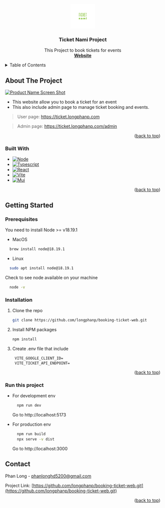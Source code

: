 <!-- PROJECT LOGO -->
<br />
<div align="center">
  <a href="https://github.com/othneildrew/Best-README-Template">
<img src="src/assets/project-name.svg" alt="Logo" width="80" height="80">
  </a>

  <h3 align="center">Ticket Nami Project</h3>

  <p align="center">
    This Project to book tickets for events
    <br />
    <a href="https://ticket.longphanp.com"><strong>Website</strong></a>
  </p>
</div>

<!-- TABLE OF CONTENTS -->
<details>
  <summary>Table of Contents</summary>
  <ol>
    <li>
      <a href="#about-the-project">About The Project</a>
      <ul>
        <li><a href="#built-with">Built With</a></li>
      </ul>
    </li>
    <li>
      <a href="#getting-started">Getting Started</a>
      <ul>
        <li><a href="#prerequisites">Prerequisites</a></li>
        <li><a href="#installation">Installation</a></li>
      </ul>
    </li>
    <li><a href="#usage">Usage</a></li>
    <li><a href="#roadmap">Roadmap</a></li>
    <li><a href="#contributing">Contributing</a></li>
    <li><a href="#license">License</a></li>
    <li><a href="#contact">Contact</a></li>
    <li><a href="#acknowledgments">Acknowledgments</a></li>
  </ol>
</details>

<!-- ABOUT THE PROJECT -->

## About The Project

[![Product Name Screen Shot][product-screenshot]](src/assets/screenshot.png)

- This website allow you to book a ticket for an event
- This also include admin page to manage ticket booking and events.

> User page: https://ticket.longphanp.com

> Admin page: https://ticket.longphanp.com/admin

<p align="right">(<a href="#readme-top">back to top</a>)</p>

### Built With

- [![Node][Node]][Node-url]
- [![Typescript][Typescript]][Typescript-url]
- [![React][React.js]][React-url]
- [![Vite][Vite]][Vite-url]
- [![Mui][Mui]][Mui-url]

<p align="right">(<a href="#readme-top">back to top</a>)</p>

<!-- GETTING STARTED -->

## Getting Started

### Prerequisites

You need to install Node >= v18.19.1

- MacOS

```bash
  brew install node@18.19.1
```

- Linux

```bash
  sudo apt install node@18.19.1
```

Check to see node available on your machine

```bash
  node -v
```

### Installation

1. Clone the repo
   ```sh
   git clone https://github.com/longphanp/booking-ticket-web.git
   ```
2. Install NPM packages
   ```sh
   npm install
   ```
3. Create .env file that include
   ```
    VITE_GOOGLE_CLIENT_ID=
    VITE_TICKET_API_ENDPOINT=
   ```

<p align="right">(<a href="#readme-top">back to top</a>)</p>

<!-- USAGE EXAMPLES -->

### Run this project

- For development env

  ```bash
    npm run dev
  ```

  Go to http://localhost:5173

- For production env

  ```bash
    npm run build
    npx serve -v dist
  ```

  Go to http://localhost:3000

## Contact

Phan Long - phanlonghd5200@gmail.com

Project Link: [https://github.com/longphanp/booking-ticket-web.git](https://github.com/longphanp/booking-ticket-web.git)

<p align="right">(<a href="#readme-top">back to top</a>)</p>

<!-- MARKDOWN LINKS & IMAGES -->
<!-- https://www.markdownguide.org/basic-syntax/#reference-style-links -->

[product-screenshot]: images/screenshot.png
[React.js]: https://img.shields.io/badge/React-20232A?style=for-the-badge&logo=react&logoColor=61DAFB
[React-url]: https://reactjs.org/
[Vite]: https://img.shields.io/badge/vite-%23646CFF.svg?style=for-the-badge&logo=vite&logoColor=white
[Vite-url]: https://vitejs.dev/
[Mui]: https://img.shields.io/badge/MUI-%230081CB.svg?style=for-the-badge&logo=mui&logoColor=white
[Mui-url]: https://mui.com/
[Node]: https://img.shields.io/badge/node.js-6DA55F?style=for-the-badge&logo=node.js&logoColor=white
[Node-url]: https://nodejs.org/en
[Typescript]: https://img.shields.io/badge/typescript-%23007ACC.svg?style=for-the-badge&logo=typescript&logoColor=white
[Typescript-url]: https://www.typescriptlang.org/
